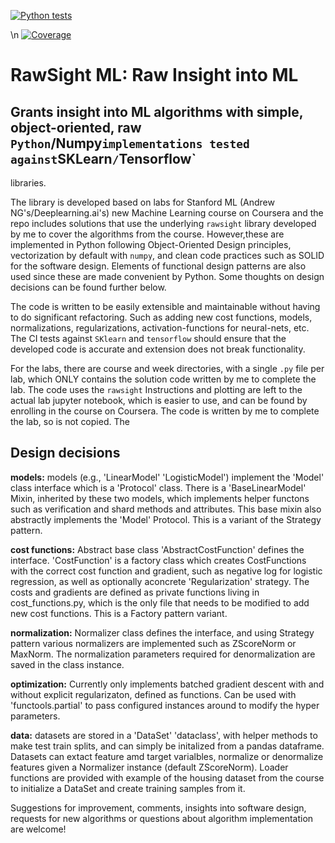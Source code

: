 [![Python tests](https://github.com/emirkmo/andrew-ng-ML-course-labs/actions/workflows/python-app.yml/badge.svg)](https://github.com/emirkmo/rawsight_ML/actions/workflows/python-app.yml)

<!-- Pytest Coverage Comment:Begin -->
\n<!-- Pytest Coverage Comment:End -->
[![Coverage](https://img.shields.io/badge/Coverage-78%25-yellow.svg)]("https://github.com/emirkmo/rawsight_ML/blob/3f13fb64770c9e69c1419c44c079544b406574dc/README.md")
# RawSight ML: Raw Insight into ML
## Grants insight into ML algorithms with simple, object-oriented, raw `Python`/Numpy` implementations tested against `SKLearn`/`Tensorflow`
libraries.

The library is developed based on labs for Stanford ML (Andrew NG's/Deeplearning.ai's) new Machine Learning course on Coursera and the repo includes solutions that use the underlying `rawsight` library developed by me to cover the algorithms from the course. 
However,these are implemented in Python following Object-Oriented Design principles, vectorization by default with `numpy`, and clean code practices
such as SOLID for the software design. Elements of functional design patterns are also used since these are made convenient by Python. Some thoughts on design decisions can be found further below. 

The code is written to be easily extensible and maintainable without having to do
significant refactoring. Such as adding new cost functions, models, normalizations, regularizations,
activation-functions for neural-nets, etc. The CI tests against `SKlearn` and `tensorflow` should ensure
that the developed code is accurate and extension does not break functionality.

For the labs, there are course and week directories, with a single `.py` file per lab,
which ONLY contains the solution code written by me to complete the lab. The code
uses the `rawsight`
Instructions and plotting
are left to the
actual lab jupyter notebook, which is easier to use, and can be found by enrolling
in the course on Coursera.
The code is written by me to complete the lab, so is not copied. The 

## Design decisions

**models:** models (e.g., 'LinearModel' 'LogisticModel') implement the 'Model' class interface which is a 'Protocol' class. There is a 'BaseLinearModel' Mixin, inherited by these two models, which implements helper functons such as verification and shard methods and attributes. This base mixin also abstractly implements the 'Model' Protocol. This is a variant of the Strategy pattern. 

**cost functions:** Abstract base class 'AbstractCostFunction' defines the interface. 'CostFunction' is a factory class which creates CostFunctions with the correct cost function and gradient, such as negative log for logistic regression, as well as optionally aconcrete 'Regularization' strategy. The costs and gradients are defined as private functions living in cost_functions.py, which is the only file that needs to be modified to add new cost functions. This is a Factory pattern variant.

**normalization:** Normalizer class defines the interface, and using Strategy pattern various normalizers are implemented such as ZScoreNorm or MaxNorm. The normalization parameters required for denormalization are saved in the class instance.

**optimization:** Currently only implements batched gradient descent with and without explicit regularizaton, defined as functions. Can be used with 'functools.partial' to pass configured instances around to modify the hyper parameters.

**data:** datasets are stored in a 'DataSet' 'dataclass', with helper methods to make test train splits, and can simply be initalized from a pandas dataframe. Datasets can extact feature amd target varialbles, normalize or denormalize features given a Normalizer instance (default ZScoreNorm). Loader functions are provided with example of the housing dataset from the course to initialize a DataSet and create training samples from it.


Suggestions for improvement, comments, insights into software design, requests for new algorithms or questions about algorithm implementation are welcome!

